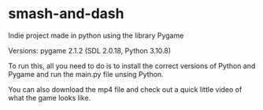 # smash-and-dash

Indie project made in python using the library Pygame

Versions:
pygame 2.1.2 (SDL 2.0.18, Python 3.10.8)

To run this, all you need to do is to install the correct versions of Python and Pygame and run the main.py file unsing Python.

You can also download the mp4 file and check out a quick little video of what the game looks like.
